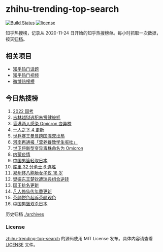 # zhihu-trending-top-search

[![Build Status](https://github.com/justjavac/zhihu-trending-top-search/workflows/ci/badge.svg?branch=main)](https://github.com/justjavac/zhihu-trending-top-search/actions)
[![license](https://img.shields.io/github/license/justjavac/zhihu-trending-top-search)](https://github.com/justjavac/zhihu-trending-top-search/blob/main/LICENSE)

知乎热搜榜，记录从 2020-11-24 日开始的知乎热搜榜单。每小时抓取一次数据，按天[归档](./archives)。

## 相关项目

- [知乎热门话题](https://github.com/justjavac/zhihu-trending-hot-questions)
- [知乎热门视频](https://github.com/justjavac/zhihu-trending-hot-video)
- [微博热搜榜](https://github.com/justjavac/weibo-trending-hot-search)

## 今日热搜榜

<!-- BEGIN -->
<!-- 最后更新时间 Mon Nov 29 2021 05:11:07 GMT+0800 (China Standard Time) -->

1. [2022 国考](https://www.zhihu.com/search?q=国考)
1. [吉林越狱逃犯朱贤健被抓](https://www.zhihu.com/search?q=朱贤健)
1. [香港两人感染 Omicron 变异株](https://www.zhihu.com/search?q=Omicron)
1. [一人之下 4 更新](https://www.zhihu.com/search?q=一人之下4)
1. [世乒赛王曼昱跨国混双出局](https://www.zhihu.com/search?q=世乒赛混双)
1. [河南再通报「营养餐致学生呕吐」](https://www.zhihu.com/search?q=河南营养餐)
1. [世卫将新型变异毒株命名为 Omicron](https://www.zhihu.com/search?q=新型变异毒株)
1. [内蒙疫情](https://www.zhihu.com/search?q=内蒙疫情)
1. [中国男篮轻取日本](https://www.zhihu.com/search?q=中国男篮)
1. [库里 32 分勇士 6 连胜](https://www.zhihu.com/search?q=勇士)
1. [郑州怀八胞胎女子仅 18 岁](https://www.zhihu.com/search?q=郑州八胞胎)
1. [樊振东王楚钦遭瑞典组合逆转](https://www.zhihu.com/search?q=休斯敦世乒赛)
1. [国王排名更新](https://www.zhihu.com/search?q=国王排名)
1. [凡人修仙传年番更新](https://www.zhihu.com/search?q=凡人修仙传)
1. [茶颜悦色起诉茶颜观色](https://www.zhihu.com/search?q=茶颜悦色)
1. [中国男篮双杀日本](https://www.zhihu.com/search?q=中国男篮)

<!-- END -->

历史归档 [./archives](./archives)

### License

[zhihu-trending-top-search](https://github.com/justjavac/zhihu-trending-top-search)
的源码使用 MIT License 发布。具体内容请查看 [LICENSE](./LICENSE) 文件。
